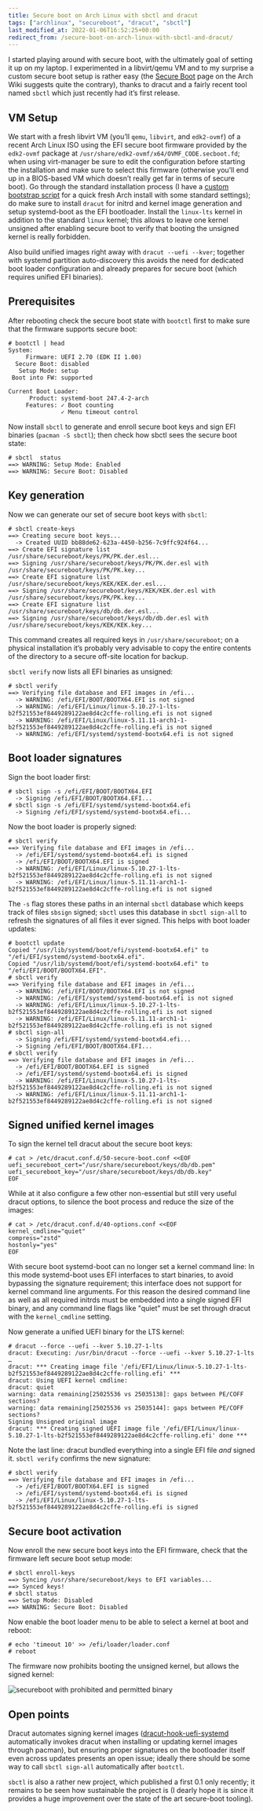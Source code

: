 ```yaml
---
title: Secure boot on Arch Linux with sbctl and dracut
tags: ["archlinux", "secureboot", "dracut", "sbctl"]
last_modified_at: 2022-01-06T16:52:25+00:00
redirect_from: /secure-boot-on-arch-linux-with-sbctl-and-dracut/
---
```


I started playing around with secure boot, with the ultimately goal of setting it up on my laptop. I experimented in a libvirt/qemu VM and to my surprise a custom secure boot setup is rather easy (the [Secure Boot](https://wiki.archlinux.org/index.php/Unified_Extensible_Firmware_Interface/Secure_Boot#Manual_process) page on the Arch Wiki suggests quite the contrary), thanks to dracut and a fairly recent tool named `sbctl` which just recently had it’s first release.

<!--more-->

## VM Setup

We start with a fresh libvirt VM (you’ll `qemu`, `libvirt`, and `edk2-ovmf`) of a recent Arch Linux ISO using the EFI secure boot firmware provided by the `edk2-ovmf` package at `/usr/share/edk2-ovmf/x64/OVMF_CODE.secboot.fd`; when using virt-manager be sure to edit the configuration before starting the installation and make sure to select this firmware (otherwise you’ll end up in a BIOS-based VM which doesn’t really get far in terms of secure boot). Go through the standard installation process (I have a [custom bootstrap script](https://github.com/lunaryorn/dotfiles/blob/61826f1240901368f9f2432c9a6d892f64bf0099/arch/bootstrap-from-iso.bash) for a quick fresh Arch install with some standard settings); do make sure to install `dracut` for initrd and kernel image generation and setup systemd-boot as the EFI bootloader. Install the `linux-lts` kernel in addition to the standard `linux` kernel; this allows to leave one kernel unsigned after enabling secure boot to verify that booting the unsigned kernel is really forbidden.

Also build unified images right away with `dracut --uefi --kver`; together with systemd partition auto-discovery this avoids the need for dedicated boot loader configuration and already prepares for secure boot (which requires unified EFI binaries).

## Prerequisites

After rebooting check the secure boot state with `bootctl` first to make sure that the firmware supports secure boot:

```console
# bootctl | head
System:
     Firmware: UEFI 2.70 (EDK II 1.00)
  Secure Boot: disabled
   Setup Mode: setup
 Boot into FW: supported

Current Boot Loader:
      Product: systemd-boot 247.4-2-arch
     Features: ✓ Boot counting
               ✓ Menu timeout control
```

Now install `sbctl` to generate and enroll secure boot keys and sign EFI binaries (`pacman -S sbctl`); then check how sbctl sees the secure boot state:

```console
# sbctl  status
==> WARNING: Setup Mode: Enabled
==> WARNING: Secure Boot: Disabled
```

## Key generation

Now we can generate our set of secure boot keys with `sbctl`:

```console
# sbctl create-keys
==> Creating secure boot keys...
  -> Created UUID bb88de62-623a-4450-b256-7c9ffc924f64...
==> Create EFI signature list /usr/share/secureboot/keys/PK/PK.der.esl...
==> Signing /usr/share/secureboot/keys/PK/PK.der.esl with /usr/share/secureboot/keys/PK/PK.key...
==> Create EFI signature list /usr/share/secureboot/keys/KEK/KEK.der.esl...
==> Signing /usr/share/secureboot/keys/KEK/KEK.der.esl with /usr/share/secureboot/keys/PK/PK.key...
==> Create EFI signature list /usr/share/secureboot/keys/db/db.der.esl...
==> Signing /usr/share/secureboot/keys/db/db.der.esl with /usr/share/secureboot/keys/KEK/KEK.key...
```

This command creates all required keys in `/usr/share/secureboot`; on a physical installation it’s probably very advisable to copy the entire contents of the directory to a secure off-site location for backup.

`sbctl verify` now lists all EFI binaries as unsigned:

```console
# sbctl verify
==> Verifying file database and EFI images in /efi...
  -> WARNING: /efi/EFI/BOOT/BOOTX64.EFI is not signed
  -> WARNING: /efi/EFI/Linux/linux-5.10.27-1-lts-b2f521553ef8449289122ae8d4c2cffe-rolling.efi is not signed
  -> WARNING: /efi/EFI/Linux/linux-5.11.11-arch1-1-b2f521553ef8449289122ae8d4c2cffe-rolling.efi is not signed
  -> WARNING: /efi/EFI/systemd/systemd-bootx64.efi is not signed
```

## Boot loader signatures

Sign the boot loader first:

```console
# sbctl sign -s /efi/EFI/BOOT/BOOTX64.EFI
  -> Signing /efi/EFI/BOOT/BOOTX64.EFI...
# sbctl sign -s /efi/EFI/systemd/systemd-bootx64.efi
  -> Signing /efi/EFI/systemd/systemd-bootx64.efi...
```

Now the boot loader is properly signed:

```console
# sbctl verify
==> Verifying file database and EFI images in /efi...
  -> /efi/EFI/systemd/systemd-bootx64.efi is signed
  -> /efi/EFI/BOOT/BOOTX64.EFI is signed
  -> WARNING: /efi/EFI/Linux/linux-5.10.27-1-lts-b2f521553ef8449289122ae8d4c2cffe-rolling.efi is not signed
  -> WARNING: /efi/EFI/Linux/linux-5.11.11-arch1-1-b2f521553ef8449289122ae8d4c2cffe-rolling.efi is not signed
```

The `-s` flag stores these paths in an internal `sbctl` database which keeps track of files `sbsign` signed; `sbctl` uses this database in `sbctl sign-all` to refresh the signatures of all files it ever signed. This helps with boot loader updates:

```console
# bootctl update
Copied "/usr/lib/systemd/boot/efi/systemd-bootx64.efi" to "/efi/EFI/systemd/systemd-bootx64.efi".
Copied "/usr/lib/systemd/boot/efi/systemd-bootx64.efi" to "/efi/EFI/BOOT/BOOTX64.EFI".
# sbctl verify
==> Verifying file database and EFI images in /efi...
  -> WARNING: /efi/EFI/BOOT/BOOTX64.EFI is not signed
  -> WARNING: /efi/EFI/systemd/systemd-bootx64.efi is not signed
  -> WARNING: /efi/EFI/Linux/linux-5.10.27-1-lts-b2f521553ef8449289122ae8d4c2cffe-rolling.efi is not signed
  -> WARNING: /efi/EFI/Linux/linux-5.11.11-arch1-1-b2f521553ef8449289122ae8d4c2cffe-rolling.efi is not signed
# sbctl sign-all
  -> Signing /efi/EFI/systemd/systemd-bootx64.efi...
  -> Signing /efi/EFI/BOOT/BOOTX64.EFI...
# sbctl verify
==> Verifying file database and EFI images in /efi...
  -> /efi/EFI/BOOT/BOOTX64.EFI is signed
  -> /efi/EFI/systemd/systemd-bootx64.efi is signed
  -> WARNING: /efi/EFI/Linux/linux-5.10.27-1-lts-b2f521553ef8449289122ae8d4c2cffe-rolling.efi is not signed
  -> WARNING: /efi/EFI/Linux/linux-5.11.11-arch1-1-b2f521553ef8449289122ae8d4c2cffe-rolling.efi is not signed
```

## Signed unified kernel images

To sign the kernel tell dracut about the secure boot keys:

```console
# cat > /etc/dracut.conf.d/50-secure-boot.conf <<EOF
uefi_secureboot_cert="/usr/share/secureboot/keys/db/db.pem"
uefi_secureboot_key="/usr/share/secureboot/keys/db/db.key"
EOF
```

While at it also configure a few other non-essential but still very useful dracut options, to silence the boot process and reduce the size of the images:

```console
# cat > /etc/dracut.conf.d/40-options.conf <<EOF
kernel_cmdline="quiet"
compress="zstd"
hostonly="yes"
EOF
```

With secure boot systemd-boot can no longer set a kernel command line: In this mode systemd-boot uses EFI interfaces to start binaries, to avoid bypassing the signature requirement; this interface does not support for kernel command line arguments. For this reason the desired command line as well as all required initrds must be embedded into a single signed EFI binary, and any command line flags like "quiet" must be set through dracut with the `kernel_cmdline` setting.

Now generate a unified UEFI binary for the LTS kernel:

```console
# dracut --force --uefi --kver 5.10.27-1-lts
dracut: Executing: /usr/bin/dracut --force --uefi --kver 5.10.27-1-lts
…
dracut: *** Creating image file '/efi/EFI/Linux/linux-5.10.27-1-lts-b2f521553ef8449289122ae8d4c2cffe-rolling.efi' ***
dracut: Using UEFI kernel cmdline:
dracut: quiet
warning: data remaining[25025536 vs 25035138]: gaps between PE/COFF sections?
warning: data remaining[25025536 vs 25035144]: gaps between PE/COFF sections?
Signing Unsigned original image
dracut: *** Creating signed UEFI image file '/efi/EFI/Linux/linux-5.10.27-1-lts-b2f521553ef8449289122ae8d4c2cffe-rolling.efi' done ***
```

Note the last line: dracut bundled everything into a single EFI file _and_ signed it. `sbctl verify` confirms the new signature:

```console
# sbctl verify
==> Verifying file database and EFI images in /efi...
  -> /efi/EFI/BOOT/BOOTX64.EFI is signed
  -> /efi/EFI/systemd/systemd-bootx64.efi is signed
  -> /efi/EFI/Linux/linux-5.10.27-1-lts-b2f521553ef8449289122ae8d4c2cffe-rolling.efi is signed
```

## Secure boot activation

Now enroll the new secure boot keys into the EFI firmware, check that the firmware left secure boot setup mode:

```console
# sbctl enroll-keys
==> Syncing /usr/share/secureboot/keys to EFI variables...
==> Synced keys!
# sbctl status
==> Setup Mode: Disabled
==> WARNING: Secure Boot: Disabled
```

Now enable the boot loader menu to be able to select a kernel at boot and reboot:

```console
# echo 'timeout 10' >> /efi/loader/loader.conf
# reboot
```

The firmware now prohibits booting the unsigned kernel, but allows the signed kernel:

![secureboot with prohibited and permitted binary](../images/secure-boot-demo.webp)

## Open points

Dracut automates signing kernel images ([dracut-hook-uefi-systemd](https://aur.archlinux.org/packages/dracut-hook-uefi-systemd/) automatically invokes dracut when installing or updating kernel images through pacman), but ensuring proper signatures on the bootloader itself even across updates presents an open issue; ideally there should be some way to call `sbctl sign-all` automatically after `bootctl`.

`sbctl` is also a rather new project, which published a first 0.1 only recently; it remains to be seen how sustainable the project is (I dearly hope it is since it provides a huge improvement over the state of the art secure-boot tooling).

